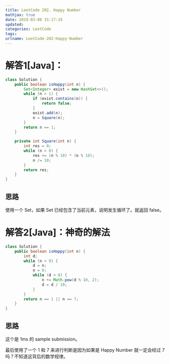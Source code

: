```yaml
---
title: LeetCode 202. Happy Number
mathjax: true
date: 2019-03-08 15:17:19
updated:
categories: LeetCode
tags:
urlname: LeetCode-202-Happy-Number
---
```




<!-- more -->

# 解答1[Java]：

```java
class Solution {
    public boolean isHappy(int n) {
        Set<Integer> exist = new HashSet<>();
        while (n > 1) {
            if (exist.contains(n)) {
                return false;
            }
            exist.add(n);
            n = Square(n);
        }
        return n == 1;
    }

    private int Square(int n) {
        int res = 0;
        while (n > 0) {
            res += (n % 10) * (n % 10);
            n /= 10;
        }
        return res;
    }
}
```

## 思路

使用一个 Set，如果 Set 已经包含了当前元素，说明发生循环了。就返回 false。



# 解答2[Java]：神奇的解法

```java
class Solution {
    public boolean isHappy(int n) {
        int d;
        while (n > 9) {
            d = n;
            n = 0;
            while (d > 0) {
                n += Math.pow(d % 10, 2);
                d = d / 10;
            }
        }
        return n == 1 || n == 7;
    }
}
```

## 思路

这个是 1ms 的 sample submission。

最后使用了一个 1 和 7 来进行判断是因为如果是 Happy Number 就一定会经过 7 吗？不知道这背后的数学规律。